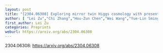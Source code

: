 ```yaml
---
layout: post
title: "[2304.06308] Exploring mirror twin Higgs cosmology with present and future weak lensing surveys"
author: [ "Lei Zu","Chi Zhang","Hou-Zun Chen","Wei Wang","Yue-Lin Sming Tsai" ]
first_author: Lei Zu
categories: Preprints
weburl: https://arxiv.org/abs/2304.06308
---
```


2304.06308: https://arxiv.org/abs/2304.06308
